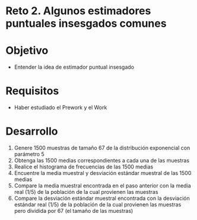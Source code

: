# Reto 2. Algunos estimadores puntuales insesgados comunes

# Objetivo

- Entender la idea de estimador puntual insesgado 

# Requisitos

- Haber estudiado el Prework y el Work

# Desarrollo

1. Genere 1500 muestras de tamaño 67 de la distribución exponencial con parámetro 5
2. Obtenga las 1500 medias correspondientes a cada una de las muestras
3. Realice el histograma de frecuencias de las 1500 medias
4. Encuentre la media muestral y desviación estándar muestral de las 1500 medias 
5. Compare la media muestral encontrada en el paso anterior con la media real (1/5) de la población de la cual provienen las muestras 
6. Compare la desviación estándar muestral encontrada con la desviación estándar real (1/5) de la población de la cual provienen las muestras pero dividida por 67 (el tamaño de las muestras)
